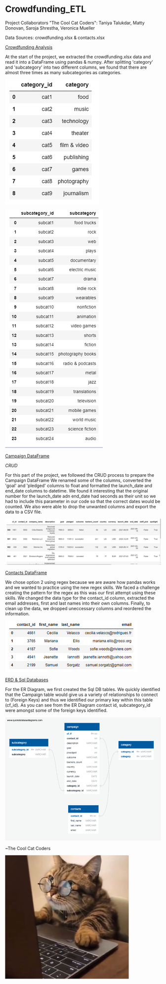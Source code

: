 # Crowdfunding_ETL

Project Collaborators "The Cool Cat Coders": Taniya Talukdar, Matty Donovan, Saroja Shrestha, Veronica Mueller


Data Sources: crowdfunding.xlsx & contacts.xlsx

<ins>Crowdfunding Analysis</ins> 


At the start of the project, we extracted the crowdfunding.xlsx data and read it into a DataFrame using pandas & numpy. After splitting 'category' and 'subcategory' into two different columns, we found that there are almost three times as many subcategories as categories.

![Figure 2](Images/Figure_2.png)

![Figure 3](Images/Figure_3.png)

<ins>Campaign DataFrame</ins>


*CRUD*

For this part of the project, we followed the CRUD process to prepare the Campaign DataFrame We renamed some of the columns, converted the 'goal' and 'pledged' columns to float and formatted the launch_date and end_date columns to datetime. We found it interesting that the original number for the launch_date adn end_date had seconds as their unit so we had to include this parameter in our code so that the correct dates would be counted. We also were able to drop the unwanted columns and export the data to a CSV file.

![Figure 4](Images/Figure_4.png)

<ins>Contacts DataFrame</ins>

We chose option 2 using regex because we are aware how pandas works and we wanted to practice using the new regex skills. We faced a challenge creating the pattern for the regex as this was our first attempt using these skills. We changed the data type for the contact_id column, extracted the email addresses, first and last names into their own columns. Finally, to clean up the data, we dropped uneccessary columns and reordered the information.

![Figure 5](Images/Figure_5.png)

<ins>ERD & Sql Databases<ins>
  
  
For the ER Diagram, we first created the Sql DB tables. We quickly identified that the Campaign table would give us a variety of relationships to connect to (Foreign Keys) and thus we identified our primary key within this table (cf_id). As you can see from the ER Diagram contact id, subcategory_id were amongst some of the foreign keys identified.

![Crowdfunding DBD](Crowdfunding_DBD.png)

 
~The Cool Cat Coders


<img src="Images/cat_on_computer.jpg" alt="Cool Cat Coders" width="400" height="400">
